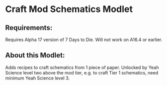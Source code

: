 # Craft Mod Schematics Modlet

## Requirements:
Requires Alpha 17 version of 7 Days to Die. Will not work on A16.4 or earlier.

## About this Modlet:
Adds recipes to craft schematics from 1 piece of paper. Unlocked by Yeah Science level two above the mod tier, e.g. to craft Tier 1 schematics, need minimum Yeah Science level 3.
